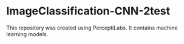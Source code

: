 # ImageClassification-CNN-2test
This repository was created using PerceptiLabs. It contains machine learning models.
